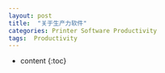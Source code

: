 ```yaml
---
layout: post
title:  "关于生产力软件"
categories: Printer Software Productivity
tags:  Productivity
---
```


* content
{:toc}
